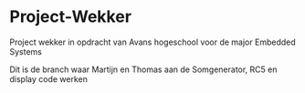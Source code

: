 Project-Wekker
==============


Project wekker in opdracht van Avans hogeschool voor de major Embedded Systems

Dit is de branch waar Martijn en Thomas aan de Somgenerator, RC5 en display code werken